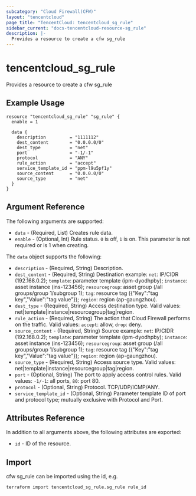 ```yaml
---
subcategory: "Cloud Firewall(CFW)"
layout: "tencentcloud"
page_title: "TencentCloud: tencentcloud_sg_rule"
sidebar_current: "docs-tencentcloud-resource-sg_rule"
description: |-
  Provides a resource to create a cfw sg_rule
---
```


# tencentcloud_sg_rule

Provides a resource to create a cfw sg_rule

## Example Usage

```hcl
resource "tencentcloud_sg_rule" "sg_rule" {
  enable = 1

  data {
    description         = "1111112"
    dest_content        = "0.0.0.0/0"
    dest_type           = "net"
    port                = "-1/-1"
    protocol            = "ANY"
    rule_action         = "accept"
    service_template_id = "ppm-l9u5pf1y"
    source_content      = "0.0.0.0/0"
    source_type         = "net"
  }
}
```

## Argument Reference

The following arguments are supported:

* `data` - (Required, List) Creates rule data.
* `enable` - (Optional, Int) Rule status. `0` is off, `1` is on. This parameter is not required or is 1 when creating.

The `data` object supports the following:

* `description` - (Required, String) Description.
* `dest_content` - (Required, String) Destination example: `net`: IP/CIDR (192.168.0.2); `template`: parameter template (ipm-dyodhpby); `instance`: asset instance (ins-123456); `resourcegroup`: asset group (/all groups/group 1/subgroup 1); `tag`: resource tag ({"Key":"tag key","Value":"tag value"}); `region`: region (ap-gaungzhou).
* `dest_type` - (Required, String) Access destination type. Valid values: net|template|instance|resourcegroup|tag|region.
* `rule_action` - (Required, String) The action that Cloud Firewall performs on the traffic. Valid values: `accept`: allow, `drop`: deny.
* `source_content` - (Required, String) Source example: `net`: IP/CIDR (192.168.0.2); `template`: parameter template (ipm-dyodhpby); `instance`: asset instance (ins-123456); `resourcegroup`: asset group (/all groups/group 1/subgroup 1); `tag`: resource tag ({"Key":"tag key","Value":"tag value"}); `region`: region (ap-gaungzhou).
* `source_type` - (Required, String) Access source type. Valid values: net|template|instance|resourcegroup|tag|region.
* `port` - (Optional, String) The port to apply access control rules. Valid values: `-1/-1`: all ports, `80`: port 80.
* `protocol` - (Optional, String) Protocol. TCP/UDP/ICMP/ANY.
* `service_template_id` - (Optional, String) Parameter template ID of port and protocol type; mutually exclusive with Protocol and Port.

## Attributes Reference

In addition to all arguments above, the following attributes are exported:

* `id` - ID of the resource.



## Import

cfw sg_rule can be imported using the id, e.g.

```
terraform import tencentcloud_sg_rule.sg_rule rule_id
```

